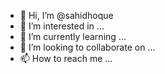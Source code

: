 - 👋 Hi, I’m @sahidhoque
- 👀 I’m interested in ...
- 🌱 I’m currently learning ...
- 💞️ I’m looking to collaborate on ...
- 📫 How to reach me ...

<!---
sahidhoque/sahidhoque is a ✨ special ✨ repository because its `README.md` (this file) appears on your GitHub profile.
You can click the Preview link to take a look at your changes.
--->
